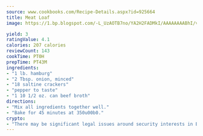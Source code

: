 ```yaml
---
source: www.cookbooks.com/Recipe-Details.aspx?id=925664
title: Meat Loaf
image: https://1.bp.blogspot.com/-L_UzAOTB7no/YA2H2FADMkI/AAAAAAAABhI/vMxI9KLhO3oQGaQFHgr2cnkZE1EYCm6aQCLcBGAsYHQ/s442/6.png

yield: 3
ratingValue: 4.1
calories: 207 calories
reviewCount: 143
cookTime: PT0H
prepTime: PT43M
ingredients:
- "1 lb. hamburg"
- "2 Tbsp. onion, minced"
- "18 saltine crackers"
- "pepper to taste"
- "1 10 1/2 oz. can beef broth"
directions:
- "Mix all ingredients together well."
- "Bake for 45 minutes at 350u00b0."
crypto:
- "There may be significant legal issues around security interests in Bitcoin."
---
```

